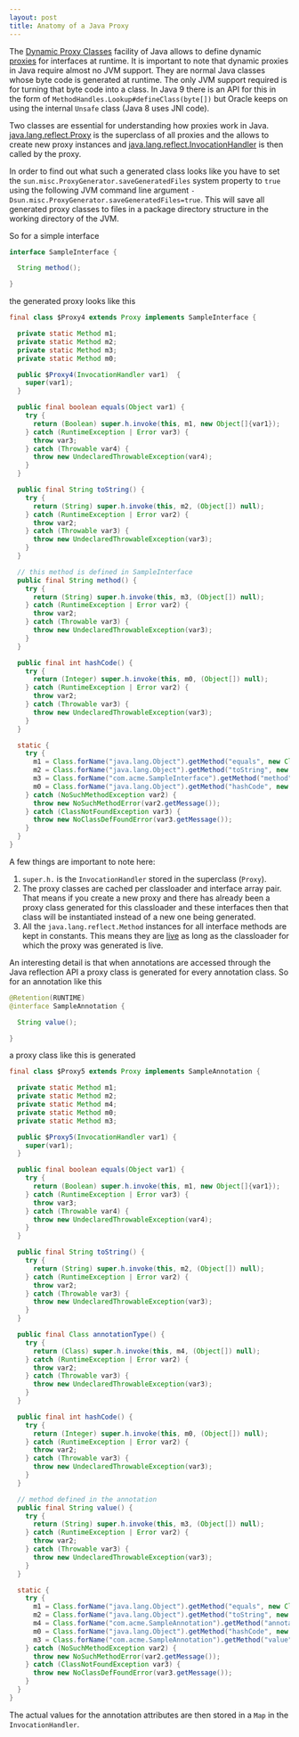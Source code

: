 ```yaml
---
layout: post
title: Anatomy of a Java Proxy
---
```


The [Dynamic Proxy Classes](https://docs.oracle.com/javase/8/docs/technotes/guides/reflection/proxy.html) facility of Java allows to define dynamic [proxies](https://en.wikipedia.org/wiki/Proxy_pattern) for interfaces at runtime. It is important to note that dynamic proxies in Java require almost no JVM support. They are normal Java classes whose byte code is generated at runtime. The only JVM support required is for turning that byte code into a class. In Java 9 there is an API for this in the form of `MethodHandles.Lookup#defineClass(byte[])` but Oracle keeps on using the internal `Unsafe` class (Java 8 uses JNI code).

Two classes are essential for understanding how proxies work in Java. [java.lang.reflect.Proxy](https://docs.oracle.com/javase/8/docs/api/java/lang/reflect/Proxy.html) is the superclass of all proxies and the allows to create new proxy instances and [java.lang.reflect.InvocationHandler](https://docs.oracle.com/javase/8/docs/api/java/lang/reflect/InvocationHandler.html) is then called by the proxy.

In order to find out what such a generated class looks like you have to set the `sun.misc.ProxyGenerator.saveGeneratedFiles` system property to `true` using the following JVM command line argument `-Dsun.misc.ProxyGenerator.saveGeneratedFiles=true`. This will save all generated proxy classes to files in a package directory structure in the working directory of the JVM.


So for a simple interface

```java
interface SampleInterface {

  String method();

}
```

the generated proxy looks like this

```java
final class $Proxy4 extends Proxy implements SampleInterface {

  private static Method m1;
  private static Method m2;
  private static Method m3;
  private static Method m0;

  public $Proxy4(InvocationHandler var1)  {
    super(var1);
  }

  public final boolean equals(Object var1) {
    try {
      return (Boolean) super.h.invoke(this, m1, new Object[]{var1});
    } catch (RuntimeException | Error var3) {
      throw var3;
    } catch (Throwable var4) {
      throw new UndeclaredThrowableException(var4);
    }
  }

  public final String toString() {
    try {
      return (String) super.h.invoke(this, m2, (Object[]) null);
    } catch (RuntimeException | Error var2) {
      throw var2;
    } catch (Throwable var3) {
      throw new UndeclaredThrowableException(var3);
    }
  }

  // this method is defined in SampleInterface
  public final String method() {
    try {
      return (String) super.h.invoke(this, m3, (Object[]) null);
    } catch (RuntimeException | Error var2) {
      throw var2;
    } catch (Throwable var3) {
      throw new UndeclaredThrowableException(var3);
    }
  }

  public final int hashCode() {
    try {
      return (Integer) super.h.invoke(this, m0, (Object[]) null);
    } catch (RuntimeException | Error var2) {
      throw var2;
    } catch (Throwable var3) {
      throw new UndeclaredThrowableException(var3);
    }
  }

  static {
    try {
      m1 = Class.forName("java.lang.Object").getMethod("equals", new Class[]{Class.forName("java.lang.Object")});
      m2 = Class.forName("java.lang.Object").getMethod("toString", new Class[0]);
      m3 = Class.forName("com.acme.SampleInterface").getMethod("method", new Class[0]);
      m0 = Class.forName("java.lang.Object").getMethod("hashCode", new Class[0]);
    } catch (NoSuchMethodException var2) {
      throw new NoSuchMethodError(var2.getMessage());
    } catch (ClassNotFoundException var3) {
      throw new NoClassDefFoundError(var3.getMessage());
    }
  }
}
```

A few things are important to note here:

1. `super.h.` is the `InvocationHandler` stored in the superclass (`Proxy`).
1. The proxy classes are cached per classloader and interface array pair. That means if you create a new proxy and there has already been a proxy class generated for this classloader and these interfaces then that class will be instantiated instead of a new one being generated.
1. All the `java.lang.reflect.Method` instances for all interface methods are kept in constants. This means they are [live](http://www.memorymanagement.org/glossary/l.html#live) as long as the classloader for which the proxy was generated is live.

An interesting detail is that when annotations are accessed through the Java reflection API a proxy class is generated for every annotation class. So for an annotation like this 

```java
@Retention(RUNTIME)
@interface SampleAnnotation {

  String value();

}
```

a proxy class like this is generated

```java
final class $Proxy5 extends Proxy implements SampleAnnotation {

  private static Method m1;
  private static Method m2;
  private static Method m4;
  private static Method m0;
  private static Method m3;

  public $Proxy5(InvocationHandler var1) {
    super(var1);
  }

  public final boolean equals(Object var1) {
    try {
      return (Boolean) super.h.invoke(this, m1, new Object[]{var1});
    } catch (RuntimeException | Error var3) {
      throw var3;
    } catch (Throwable var4) {
      throw new UndeclaredThrowableException(var4);
    }
  }

  public final String toString() {
    try {
      return (String) super.h.invoke(this, m2, (Object[]) null);
    } catch (RuntimeException | Error var2) {
      throw var2;
    } catch (Throwable var3) {
      throw new UndeclaredThrowableException(var3);
    }
  }

  public final Class annotationType() {
    try {
      return (Class) super.h.invoke(this, m4, (Object[]) null);
    } catch (RuntimeException | Error var2) {
      throw var2;
    } catch (Throwable var3) {
      throw new UndeclaredThrowableException(var3);
    }
  }

  public final int hashCode() {
    try {
      return (Integer) super.h.invoke(this, m0, (Object[]) null);
    } catch (RuntimeException | Error var2) {
      throw var2;
    } catch (Throwable var3) {
      throw new UndeclaredThrowableException(var3);
    }
  }

  // method defined in the annotation
  public final String value() {
    try {
      return (String) super.h.invoke(this, m3, (Object[]) null);
    } catch (RuntimeException | Error var2) {
      throw var2;
    } catch (Throwable var3) {
      throw new UndeclaredThrowableException(var3);
    }
  }

  static {
    try {
      m1 = Class.forName("java.lang.Object").getMethod("equals", new Class[]{Class.forName("java.lang.Object")});
      m2 = Class.forName("java.lang.Object").getMethod("toString", new Class[0]);
      m4 = Class.forName("com.acme.SampleAnnotation").getMethod("annotationType", new Class[0]);
      m0 = Class.forName("java.lang.Object").getMethod("hashCode", new Class[0]);
      m3 = Class.forName("com.acme.SampleAnnotation").getMethod("value", new Class[0]);
    } catch (NoSuchMethodException var2) {
      throw new NoSuchMethodError(var2.getMessage());
    } catch (ClassNotFoundException var3) {
      throw new NoClassDefFoundError(var3.getMessage());
    }
  }
}
```

The actual values for the annotation attributes are then stored in a `Map` in the `InvocationHandler`.


